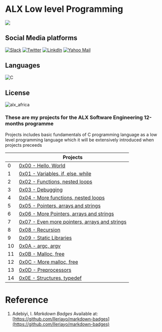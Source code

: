 # ALX Low level Programming
![](https://komarev.com/ghpvc/?mojalefakodisang&style=for-the-badge)
## Social Media platforms
[![Slack](https://img.shields.io/badge/Slack-4A154B?style=for-the-badge&logo=slack&logoColor=white)](https://alx-students.slack.com/team/U055WRHFWAG)
[![Twitter](https://img.shields.io/badge/Twitter-1DA1F2?style=for-the-badge&logo=twitter&logoColor=white)](https://twitter.com/javasbeats_SA)
[![LinkdIn](https://img.shields.io/badge/LinkedIn-0077B5?style=for-the-badge&logo=linkedin&logoColor=white)](https://www.linkedin.com/in/mojalefa-kodisang-9751b71b2/)
[![Yahoo Mail](https://img.shields.io/badge/Yahoo-8B89CC?style=for-the-badge&logo=yahoo&logoColor=white)](https://mail.yahoo.com/mojalefakodisang)

## Languages
![C](https://img.shields.io/badge/C-00599C?style=for-the-badge&logo=c&logoColor=white)

## License
![alx_africa](https://img.shields.io/badge/License-alx_africa-blue.svg)

### These are my projects for the ALX Software Engineering 12-months programme

Projects includes basic fundamentals of C programming language as a low level programming language which it will be extensively introduced when projects preceeds

|   |                    Projects                          |
|---|------------------------------------------------------|
| 0 |    [0x00 - Hello, World](https://github.com/mojalefakodisang/alx-low_level_programming/tree/master/0x00-hello_world)                          |
| 1 |    [0x01 - Variables, if, else, while](https://github.com/mojalefakodisang/alx-low_level_programming/tree/master/0x01-variables_if_else_while)|
| 2 |    [0x02 - Functions, nested loops](https://github.com/mojalefakodisang/alx-low_level_programming/tree/master/0x02-functions_nested_loops) |
| 3 |    [0x03 - Debugging](https://github.com/mojalefakodisang/alx-low_level_programming/tree/master/0x03-debugging) |
| 4 |    [0x04 - More functions, nested loops](https://github.com/mojalefakodisang/alx-low_level_programming/tree/master/0x04-more_functions_nested_loops) |
| 5 |    [0x05 - Pointers, arrays and strings](https://github.com/mojalefakodisang/alx-low_level_programming/tree/master/0x05-pointers_arrays_strings) |
| 6 |    [0x06 - More Pointers, arrays and strings](https://github.com/mojalefakodisang/alx-low_level_programming/tree/master/0x06-pointers_arrays_strings) |
| 7 |    [0x07 - Even more pointers, arrays and strings](https://github.com/mojalefakodisang/alx-low_level_programming/tree/master/0x07-pointers_arrays_strings) |
| 8 |    [0x08 - Recursion](https://github.com/mojalefakodisang/alx-low_level_programming/tree/master/0x08-recursion) |
| 9 |    [0x09 - Static Libraries](https://github.com/mojalefakodisang/alx-low_level_programming/tree/master/0x09-static_libraries) |
| 10|    [0x0A - argc, argv](https://github.com/mojalefakodisang/alx-low_level_programming/tree/master/0x0A-argc_argv) |
| 11|    [0x0B - Malloc, free](https://github.com/mojalefakodisang/alx-low_level_programming/tree/master/0x0B-malloc_free) |
| 12|    [0x0C - More malloc, free](https://github.com/mojalefakodisang/alx-low_level_programming/tree/master/0x0C-more_malloc_free) |
| 13|    [0x0D - Preprocessors](https://github.com/mojalefakodisang/alx-low_level_programming/tree/master/0x0D-preprocessor) |
| 14|    [0x0E - Structures, typedef](https://github.com/mojalefakodisang/alx-low_level_programming/tree/master/0x0E-structures_typedef) |




# Reference
1. Adebiyi, I. *Markdown Badges* Available at: [https://github.com/Ileriayo/markdown-badges](https://github.com/Ileriayo/markdown-badges)
